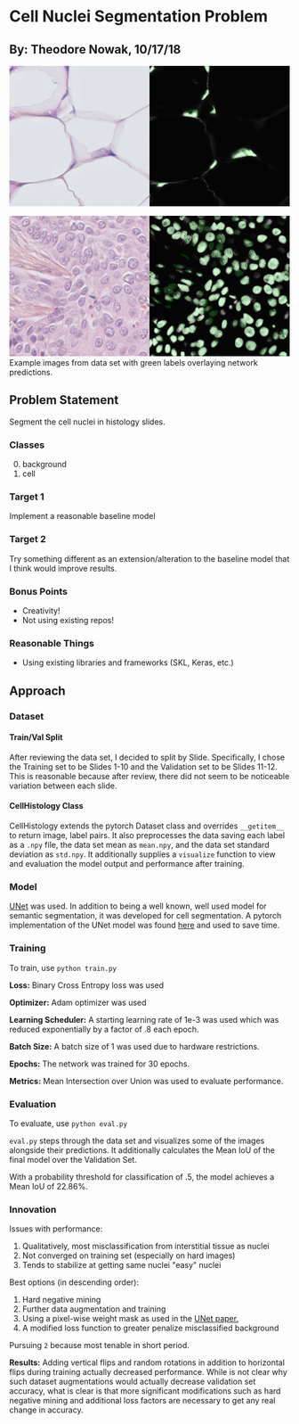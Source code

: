 # Cell Nuclei Segmentation Problem
## By: Theodore Nowak, 10/17/18

![Ex. Image 1 with Green Label Overlayed on Predictions](./media/ex1.png)


![Ex. Image 2 with Green Label Overlayed on Predictions](./media/ex2.png)
Example images from data set with green labels overlaying network predictions.

## Problem Statement
Segment the cell nuclei in histology slides.

### Classes
0. background
1. cell

### Target 1
Implement a reasonable baseline model

### Target 2
Try something different as an extension/alteration to the baseline model that
I think would improve results.

### Bonus Points
 - Creativity!
 - Not using existing repos!

### Reasonable Things
 - Using existing libraries and frameworks (SKL, Keras, etc.)

## Approach

### Dataset

#### Train/Val Split

After reviewing the data set, I decided to split by Slide. Specifically, I
chose the Training set to be Slides 1-10 and the Validation set to be Slides
11-12. This is reasonable because after review, there did not seem to be
noticeable variation between each slide.

#### CellHistology Class

CellHistology extends the pytorch Dataset class and overrides `__getitem__` to
return image, label pairs. It also preprocesses the data saving each label as a
`.npy` file, the data set mean as `mean.npy`, and the data set standard
deviation as `std.npy`. It additionally supplies a `visualize` function to
view and evaluation the model output and performance after training.

### Model

[UNet](https://arxiv.org/abs/1505.04597) was used. In addition to being a
well known, well used model for semantic segmentation, it was developed for
cell segmentation. A pytorch implementation of the UNet model was found
 [here]( https://github.com/milesial/Pytorch-UNet) and used to save time.

### Training

To train, use `python train.py`

**Loss:** Binary Cross Entropy loss was used

**Optimizer:** Adam optimizer was used

**Learning Scheduler:** A starting learning rate of 1e-3 was used which was
reduced exponentially by a factor of .8 each epoch.

**Batch Size:** A batch size of 1 was used due to hardware restrictions.

**Epochs:** The network was trained for 30 epochs.

**Metrics:** Mean Intersection over Union was used to evaluate performance.

### Evaluation

To evaluate, use `python eval.py`

`eval.py` steps through the data set and visualizes some of the images alongside
 their predictions. It additionally calculates the Mean IoU of the final model
 over the Validation Set.

 With a probability threshold for classification of .5, the model achieves a
 Mean IoU of 22.86%.

### Innovation

Issues with performance:
1. Qualitatively, most misclassification from interstitial tissue as nuclei
2. Not converged on training set (especially on hard images)
3. Tends to stabilize at getting same nuclei "easy" nuclei

Best options (in descending order):
1. Hard negative mining
2. Further data augmentation and training
3. Using a pixel-wise weight mask as used in the
  [UNet paper.](https://arxiv.org/abs/1505.04597)
4. A modified loss function to greater penalize misclassified background

Pursuing `2` because most tenable in short period.

**Results:** Adding vertical flips and random rotations in addition to
  horizontal flips during training actually decreased performance. While is not
  clear why such dataset augmentations would actually decrease validation set
  accuracy, what is clear is that more significant modifications such as hard
  negative mining and additional loss factors are necessary to get any real
  change in accuracy.
